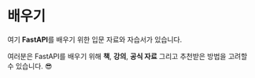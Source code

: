 # 배우기

여기 **FastAPI**를 배우기 위한 입문 자료와 자습서가 있습니다.

여러분은 FastAPI를 배우기 위해 **책**, **강의**, **공식 자료** 그리고 추천받은 방법을 고려할 수 있습니다. 😎
